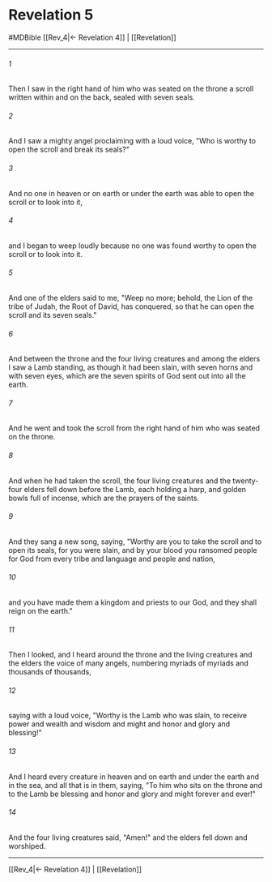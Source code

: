 # Revelation 5
#MDBible
[[Rev_4|← Revelation 4]] | [[Revelation]]

***

###### 1 

Then I saw in the right hand of him who was seated on the throne a scroll written within and on the back, sealed with seven seals. 

###### 2 

And I saw a mighty angel proclaiming with a loud voice, "Who is worthy to open the scroll and break its seals?" 

###### 3 

And no one in heaven or on earth or under the earth was able to open the scroll or to look into it, 

###### 4 

and I began to weep loudly because no one was found worthy to open the scroll or to look into it. 

###### 5 

And one of the elders said to me, "Weep no more; behold, the Lion of the tribe of Judah, the Root of David, has conquered, so that he can open the scroll and its seven seals." 

###### 6 

And between the throne and the four living creatures and among the elders I saw a Lamb standing, as though it had been slain, with seven horns and with seven eyes, which are the seven spirits of God sent out into all the earth. 

###### 7 

And he went and took the scroll from the right hand of him who was seated on the throne. 

###### 8 

And when he had taken the scroll, the four living creatures and the twenty-four elders fell down before the Lamb, each holding a harp, and golden bowls full of incense, which are the prayers of the saints. 

###### 9 

And they sang a new song, saying, "Worthy are you to take the scroll and to open its seals, for you were slain, and by your blood you ransomed people for God from every tribe and language and people and nation, 

###### 10 

and you have made them a kingdom and priests to our God, and they shall reign on the earth." 

###### 11 

Then I looked, and I heard around the throne and the living creatures and the elders the voice of many angels, numbering myriads of myriads and thousands of thousands, 

###### 12 

saying with a loud voice, "Worthy is the Lamb who was slain, to receive power and wealth and wisdom and might and honor and glory and blessing!" 

###### 13 

And I heard every creature in heaven and on earth and under the earth and in the sea, and all that is in them, saying, "To him who sits on the throne and to the Lamb be blessing and honor and glory and might forever and ever!" 

###### 14 

And the four living creatures said, "Amen!" and the elders fell down and worshiped. 

***

[[Rev_4|← Revelation 4]] | [[Revelation]]
